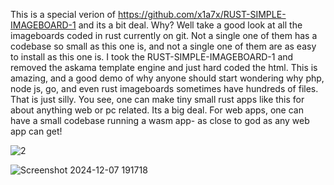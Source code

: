 

This is a special verion of https://github.com/x1a7x/RUST-SIMPLE-IMAGEBOARD-1  and its a bit deal. Why? Well take a good look at all the imageboards coded in rust currently on git. Not a single one of them has a codebase so small as this one is, and not a single one of them are as easy to install as this one is. I took the RUST-SIMPLE-IMAGEBOARD-1 and removed the askama template engine and just hard coded the html. This is amazing, and a good demo of why anyone should start wondering why php, node js, go, and even rust imageboards sometimes have hundreds of files. That is just silly. You see, one can make tiny small rust apps like this for about anything web or pc related. Its a big deal. For web apps, one can have a small codebase running a wasm app- as close to god as any web app can get! 

![2](https://github.com/user-attachments/assets/e2fa6b47-bbf5-4740-8328-6c5f80eea72d)



![Screenshot 2024-12-07 191718](https://github.com/user-attachments/assets/8c078519-7e12-4e30-924e-354d663ce66d)
